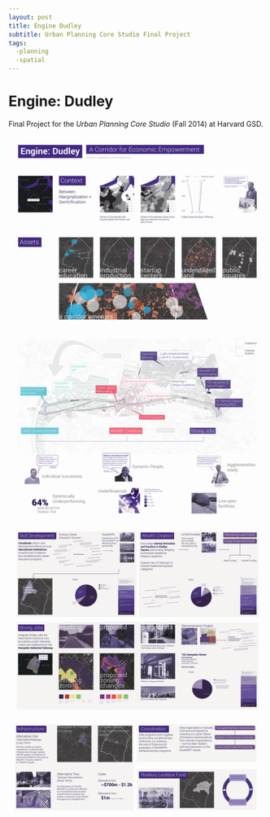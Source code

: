 ```yaml
---
layout: post
title: Engine Dudley
subtitle: Urban Planning Core Studio Final Project
tags:
  -planning
  -spatial
---
```


# Engine: Dudley
Final Project for the *Urban Planning Core Studio* (Fall 2014) at Harvard GSD.


![Engine Dudley](https://raw.githubusercontent.com/johnmccartin/johnmccartin.github.io/master/img/dudley/dudley1.jpg)
![Engine Dudley](https://raw.githubusercontent.com/johnmccartin/johnmccartin.github.io/master/img/dudley/dudley2.jpg)
![Engine Dudley](https://raw.githubusercontent.com/johnmccartin/johnmccartin.github.io/master/img/dudley/dudley3.jpg)
![Engine Dudley](https://raw.githubusercontent.com/johnmccartin/johnmccartin.github.io/master/img/dudley/dudley4.jpg)